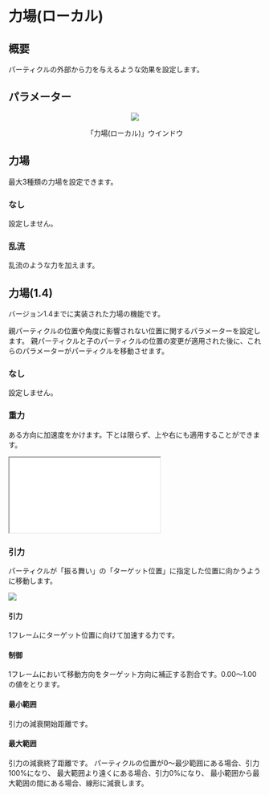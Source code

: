 ﻿
# 力場(ローカル)

## 概要

パーティクルの外部から力を与えるような効果を設定します。

## パラメーター
<div align="center">
<img src="../../img/Reference/Atraction/panel_ja.png">
<p>「力場(ローカル)」ウインドウ</p>
</div>

## 力場

最大3種類の力場を設定できます。

### なし

設定しません。

### 乱流

乱流のような力を加えます。

## 力場(1.4)

バージョン1.4までに実装された力場の機能です。

親パーティクルの位置や角度に影響されない位置に関するパラメーターを設定します。 
親パーティクルと子のパーティクルの位置の変更が適用された後に、これらのパラメーターがパーティクルを移動させます。

### なし

設定しません。

### 重力

ある方向に加速度をかけます。下とは限らず、上や右にも適用することができます。
<iframe src='../../Effects/viewer_ja.html#References/Attraction_Forces/gravity.efkefc'></iframe>

### 引力

パーティクルが「振る舞い」の「ターゲット位置」に指定した位置に向かうように移動します。

![](../../img/Reference/locationAbs_attraction.gif)

#### 引力

1フレームにターゲット位置に向けて加速する力です。

#### 制御

1フレームにおいて移動方向をターゲット方向に補正する割合です。0.00～1.00の値をとります。

#### 最小範囲

引力の減衰開始距離です。

#### 最大範囲

引力の減衰終了距離です。 パーティクルの位置が0～最少範囲にある場合、引力100%になり、 最大範囲より遠くにある場合、引力0%になり、 最小範囲から最大範囲の間にある場合、線形に減衰します。

